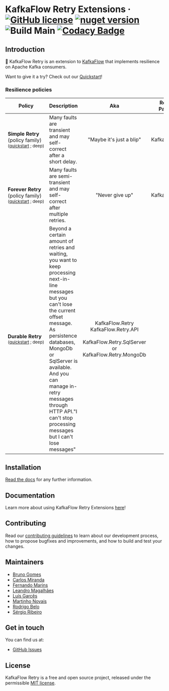 # KafkaFlow Retry Extensions · [![GitHub license](https://img.shields.io/badge/license-MIT-blue.svg)](https://github.com/farfetch/kafkaflow-retry-extensions/blob/main/LICENSE) [![nuget version](https://img.shields.io/nuget/v/kafkaflow.retry.svg?style=flat)](https://www.nuget.org/packages/KafkaFlow.Retry/) ![Build Main](https://github.com/Farfetch/kafkaflow-retry-extensions/workflows/Build/badge.svg?branch=main) [![Codacy Badge](https://app.codacy.com/project/badge/Grade/2a86b45f0ec2487fb63dfd581071465a)](https://www.codacy.com/gh/Farfetch/kafkaflow-retry-extensions/dashboard?utm_source=github.com&utm_medium=referral&utm_content=Farfetch/kafkaflow-retry-extensions&utm_campaign=Badge_Grade)

## Introduction

🔁 KafkaFlow Retry is an extension to [KafkaFlow](https://github.com/Farfetch/kafkaflow) that implements resilience on Apache Kafka consumers.

Want to give it a try? Check out our [Quickstart](https://farfetch.github.io/kafkaflow-retry-extensions/docs/getting-started/quickstart)!

### Resilience policies

| Policy                                                                               | Description                                                                                                                                                                                                                                                                                                                      |                                                       Aka                                                      | Required Packages |
| ------------------------------------------------------------------------------------ | -------------------------------------------------------------------------------------------------------------------------------------------------------------------------------------------------------------------------------------------------------------------------------------------------------------------------------- | :------------------------------------------------------------------------------------------------------------: | ----------------- |
| **Simple Retry** <br/>(policy family)<br/><sub>([quickstart](#simple) ; deep)</sub>  | Many faults are transient and may self-correct after a short delay.                                                                                                                                                                                                                                                              |                                            "Maybe it's just a blip"                                            | KafkaFlow.Retry   |
| **Forever Retry**<br/>(policy family)<br/><sub>([quickstart](#forever) ; deep)</sub> | Many faults are semi-transient and may self-correct after multiple retries.                                                                                                                                                                                                                                                      |                                                 "Never give up"                                                | KafkaFlow.Retry   |
| **Durable Retry**<br/><sub>([quickstart](#durable) ; deep)</sub>                     | Beyond a certain amount of retries and waiting, you want to keep processing next-in-line messages but you can't lose the current offset message. As persistence databases, MongoDb or SqlServer is available. And you can manage in-retry messages through HTTP API."I can't stop processing messages but I can't lose messages" | KafkaFlow.Retry <br/>KafkaFlow.Retry.API<br/><br/>KafkaFlow.Retry.SqlServer<br/>or<br/>KafkaFlow.Retry.MongoDb |                   |

## Installation

[Read the docs](https://farfetch.github.io/kafkaflow-retry-extensions/docs/getting-started/installation) for any further information.

## Documentation

Learn more about using KafkaFlow Retry Extensions [here](https://farfetch.github.io/kafkaflow-retry-extensions/docs/)!

## Contributing

Read our [contributing guidelines](CONTRIBUTING.md) to learn about our development process, how to propose bugfixes and improvements, and how to build and test your changes.

## Maintainers

-   [Bruno Gomes](https://github.com/brunohfgomes)
-   [Carlos Miranda](https://github.com/carlosgoias)
-   [Fernando Marins](https://github.com/fernando-a-marins)
-   [Leandro Magalhães](https://github.com/spookylsm)
-   [Luís Garcês](https://github.com/luispfgarces)
-   [Martinho Novais](https://github.com/martinhonovais)
-   [Rodrigo Belo](https://github.com/rodrigobelo)
-   [Sérgio Ribeiro](https://github.com/sergioamribeiro)

## Get in touch

You can find us at:

-   [GitHub Issues](https://github.com/Farfetch/kafkaflow-retry-extensions/issues)

## License

KafkaFlow Retry is a free and open source project, released under the permissible [MIT license](LICENSE).
